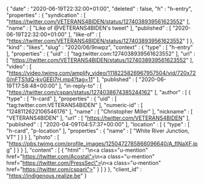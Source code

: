 {
  "date" : "2020-06-19T22:32:00+01:00",
  "deleted" : false,
  "h" : "h-entry",
  "properties" : {
    "syndication" : [ "https://twitter.com/VETERANS4BIDEN/status/1274038939561623552" ],
    "name" : [ "Like of @VETERANS4BIDEN's tweet" ],
    "published" : [ "2020-06-19T22:32:00+01:00" ],
    "like-of" : [ "https://twitter.com/VETERANS4BIDEN/status/1274038939561623552" ]
  },
  "kind" : "likes",
  "slug" : "2020/06/9nwpz",
  "context" : {
    "type" : [ "h-entry" ],
    "properties" : {
      "uid" : [ "tag:twitter.com:1274038939561623552" ],
      "url" : [ "https://twitter.com/VETERANS4BIDEN/status/1274038939561623552" ],
      "video" : [ "https://video.twimg.com/amplify_video/1118225826967957504/vid/720x720/nFTS1dQ-kvGEEl7H.mp4?tag=11" ],
      "published" : [ "2020-06-19T17:58:48+00:00" ],
      "in-reply-to" : [ "https://twitter.com/cspan/status/1274038674385244162" ],
      "author" : [ {
        "type" : [ "h-card" ],
        "properties" : {
          "uid" : [ "tag:twitter.com:VETERANS4BIDEN" ],
          "numeric-id" : [ "1248112622106546176" ],
          "name" : [ "Christopher Miller" ],
          "nickname" : [ "VETERANS4BIDEN" ],
          "url" : [ "https://twitter.com/VETERANS4BIDEN" ],
          "published" : [ "2020-04-09T04:57:37+00:00" ],
          "location" : [ {
            "type" : [ "h-card", "p-location" ],
            "properties" : {
              "name" : [ "White River Junction, VT" ]
            }
          } ],
          "photo" : [ "https://pbs.twimg.com/profile_images/1250472785866096640/A_flNaXF.jpg" ]
        }
      } ],
      "content" : [ {
        "html" : "\n<a class=\"u-mention\" href=\"https://twitter.com/Acosta\"></a>\n<a class=\"u-mention\" href=\"https://twitter.com/PressSec\"></a>\n<a class=\"u-mention\" href=\"https://twitter.com/cspan\"></a>"
      } ]
    }
  },
  "client_id" : "https://indigenous.realize.be"
}

